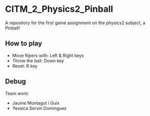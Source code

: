 # CITM_2_Physics2_Pinball
A repository for the first game assignment on the physics2 subject, a Pinball!
## How to play
- Move flipers with: Left & Right keys
- Throw the ball: Down key
- Reset: R key

## Debug
Team work:
- Jaume Montagut i Guix
- Yessica Servin Dominguez

